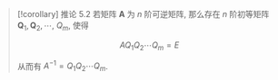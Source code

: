 > [!corollary] 推论 5.2
> 若矩阵 $\boldsymbol{A}$ 为 $n$ 阶可逆矩阵, 那么存在 $n$ 阶初等矩阵 $\boldsymbol{Q}_{1}, \boldsymbol{Q}_{2}, \cdots$, $Q_{m}$, 使得
> 
> $$
> A Q_{1} Q_{2} \cdots Q_{m}=E
> $$
> 
> 从而有 $A^{-1}=Q_{1} Q_{2} \cdots Q_{m}$.
